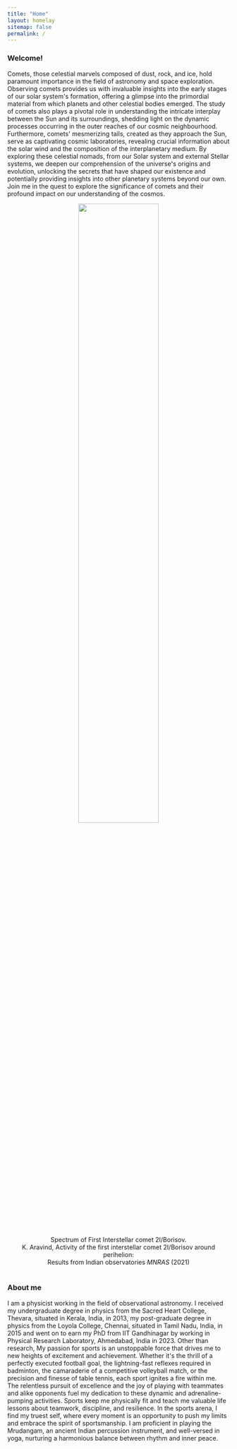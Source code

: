 ```yaml
---
title: "Home"
layout: homelay
sitemap: false
permalink: /
---
```


### Welcome!

Comets, those celestial marvels composed of dust, rock, and ice, hold paramount importance in the field of astronomy and space exploration. Observing comets provides us with invaluable insights into the early stages of our solar system's formation, offering a glimpse into the primordial material from which planets and other celestial bodies emerged. The study of comets also plays a pivotal role in understanding the intricate interplay between the Sun and its surroundings, shedding light on the dynamic processes occurring in the outer reaches of our cosmic neighbourhood. Furthermore, comets' mesmerizing tails, created as they approach the Sun, serve as captivating cosmic laboratories, revealing crucial information about the solar wind and the composition of the interplanetary medium. By exploring these celestial nomads, from our Solar system and external Stellar systems, we deepen our comprehension of the universe's origins and evolution, unlocking the secrets that have shaped our existence and potentially providing insights into other planetary systems beyond our own. Join me in the quest to explore the significance of comets and their profound impact on our understanding of the cosmos.

<div class="container">
<div class="row">
<center>
<img src="{{ site.url }}{{ site.baseurl }}/images/borisov.png" width="60%"/><br/>
Spectrum of First Interstellar comet 2I/Borisov. <br/>
K. Aravind, Activity of the first interstellar comet 2I/Borisov around perihelion:<br/>
Results from Indian observatories <i>MNRAS</i> (2021)
</center>
</div>
</div>
<br/>

### About me

I am a physicist working in the field of observational astronomy.
I received my undergraduate degree in physics from the Sacred Heart College, Thevara, situated in Kerala, India, in 2013, my post-graduate degree in physics from the Loyola College, Chennai, situated in Tamil Nadu, India, in 2015  and went on to earn my PhD from IIT Gandhinagar by working in Physical Research Laboratory, Ahmedabad, India in 2023.
Other than research, My passion for sports is an unstoppable force that drives me to new heights of excitement and achievement. Whether it's the thrill of a perfectly executed football goal, the lightning-fast reflexes required in badminton, the camaraderie of a competitive volleyball match, or the precision and finesse of table tennis, each sport ignites a fire within me. The relentless pursuit of excellence and the joy of playing with teammates and alike opponents fuel my dedication to these dynamic and adrenaline-pumping activities. Sports keep me physically fit and teach me valuable life lessons about teamwork, discipline, and resilience. In the sports arena, I find my truest self, where every moment is an opportunity to push my limits and embrace the spirit of sportsmanship.
I am proficient in playing the Mrudangam, an ancient Indian percussion instrument, and well-versed in yoga, nurturing a harmonious balance between rhythm and inner peace.
